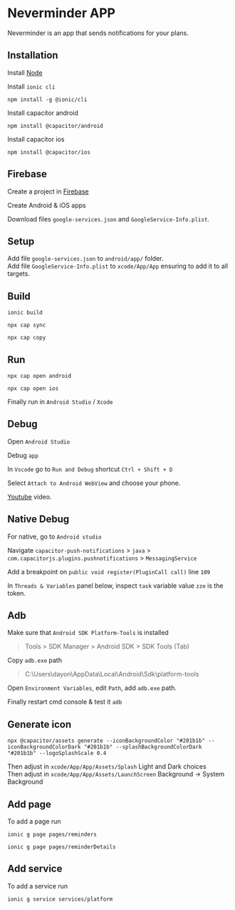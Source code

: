 # Neverminder APP

Neverminder is an app that sends notifications for your plans.

## Installation

Install [Node](https://nodejs.org/en/download)

Install `ionic cli`
```
npm install -g @ionic/cli
```

Install capacitor android
```
npm install @capacitor/android
```

Install capacitor ios
```
npm install @capacitor/ios
```

## Firebase
Create a project in [Firebase](https://firebase.com/)

Create Android & iOS apps
	
Download files `google-services.json` and `GoogleService-Info.plist`.

## Setup
Add file `google-services.json` to `android/app/` folder.\
Add file `GoogleService-Info.plist` to `xcode/App/App` ensuring to add it to all targets.

## Build
```
ionic build
```

```
npx cap sync
```

```
npx cap copy
```

## Run

```
npx cap open android
```

```
npx cap open ios
```

Finally run in `Android Studio` / `Xcode`

## Debug

Open `Android Studio`

Debug `app`

In `Vscode` go to `Run and Debug` shortcut `Ctrl + Shift + D`

Select `Attach to Android WebView` and choose your phone.

[Youtube](https://www.youtube.com/watch?v=akh6V6Yw1lw&t=1003s) video.

## Native Debug

For native, go to `Android studio` 

Navigate `capacitor-push-notifications` > `java` > `com.capacitorjs.plugins.pushnotifications` > `MessagingService` 

Add a breakpoint on `public void register(PluginCall call)` line `109`

In `Threads & Variables` panel below, inspect `task` variable value `zze` is the token.

## Adb

Make sure that `Android SDK Platform-Tools` is installed
> Tools > SDK Manager > Android SDK > SDK Tools (Tab)

Copy `adb.exe` path
> C:\Users\dayon\AppData\Local\Android\Sdk\platform-tools

Open `Environment Variables`, edit `Path`, add `adb.exe` path.

Finally restart cmd console & test it `adb`

## Generate icon

```
npx @capacitor/assets generate --iconBackgroundColor "#201b1b" --iconBackgroundColorDark "#201b1b" --splashBackgroundColorDark "#201b1b" --logoSplashScale 0.4
```

Then adjust in `xcode/App/App/Assets/Splash` Light and Dark choices\
Then adjust in `xcode/App/App/Assets/LaunchScreen` Background -> System Background

## Add page

To add a page run

```
ionic g page pages/reminders
```

```
ionic g page pages/reminderDetails
```

## Add service

To add a service run

```
ionic g service services/platform
```